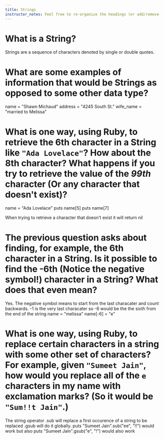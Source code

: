 ```yaml
---
title: Strings
instructor_notes: Feel free to re-organize the headings (or add/remove headings) below. We included the headings for your benefit, but it's 100% fine if you want to write your responses in some different structure.
---
```


# What is a String?

Strings are a sequence of characters denoted by single or double quotes.

# What are some examples of information that would be Strings as opposed to some other data type?

name = "Shawn Michaud"
address = "4245 South St."
wife_name = "married to Melissa"

# What is one way, using Ruby, to retrieve the 6th character in a String like `"Ada Lovelace"`? How about the 8th character? What happens if you try to retrieve the value of the _99th_ character (Or any character that doesn't exist)?

name = "Ada Lovelace"
puts name[5]
puts name[7]

When trying to retrieve a character that doesn't exist it will return nil


# The previous question asks about finding, for example, the 6th character in a String. Is it possible to find the **-6th** (Notice the negative symbol!) character in a String? What does that even mean?

Yes. The negative symbol means to start from the last characater and count backwards. -1 is the very last characater so -6 would be the the sixth from the end of the string
name = "melissa"
name[-6] = "e"

# What is one way, using Ruby, to replace certain characters in a string with some other set of characters? For example, given `"Sumeet Jain"`, how would you replace all of the `e` characters in my name with exclamation marks? (So it would be `"Sum!!t Jain"`.)

The string operator .sub will replace a first occurence of a string to be replaced .gsub will do it globally.
puts "Sumeet Jain".sub("ee", "!!") would work but also 
puts "Sumeet Jain".gsub("e", "!") would also work
